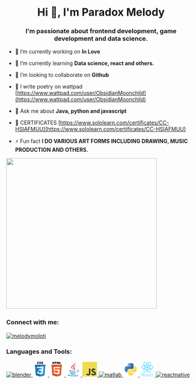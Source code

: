 <h1 align="center">Hi 👋, I'm Paradox Melody</h1>
<h3 align="center">I'm passionate about frontend development, game development and data science.</h3>

- 🔭 I’m currently working on **In Love**

- 🌱 I’m currently learning **Data science, react and others.**

- 👯 I’m looking to collaborate on **Github**

- 📝 I write poetry on wattpad [https://www.wattpad.com/user/ObsidianMoonchild](https://www.wattpad.com/user/ObsidianMoonchild)

- 💬 Ask me about **Java, python and javascript**

- 📄 CERTIFICATES [https://www.sololearn.com/certificates/CC-HSIAFMUU](https://www.sololearn.com/certificates/CC-HSIAFMUU)

- ⚡ Fun fact **I DO VARIOUS ART FORMS INCLUDING DRAWING, MUSIC PRODUCTION AND OTHERS.**
<img src="https://external-content.duckduckgo.com/iu/?u=https%3A%2F%2Ftse1.mm.bing.net%2Fth%3Fid%3DOIP._OQEK4UpZblm-U9Ay670uAHaE5%26pid%3DApi&f=1&ipt=c024cac3ccbea4a6a6baf863dc0a36265b9b0ff12cc382d554e904966b2c5231&ipo=images" width= "400" height="400" />

<h3 align="left">Connect with me:</h3>
<p align="left">
<a href="https://kaggle.com/melodymoloti" target="blank"><img align="center" src="https://raw.githubusercontent.com/rahuldkjain/github-profile-readme-generator/master/src/images/icons/Social/kaggle.svg" alt="melodymoloti" height="30" width="40" /></a>
</p>

<h3 align="left">Languages and Tools:</h3>
<p align="left"> <a href="https://www.blender.org/" target="_blank" rel="noreferrer"> <img src="https://download.blender.org/branding/community/blender_community_badge_white.svg" alt="blender" width="40" height="40"/> </a> <a href="https://www.w3schools.com/css/" target="_blank" rel="noreferrer"> <img src="https://raw.githubusercontent.com/devicons/devicon/master/icons/css3/css3-original-wordmark.svg" alt="css3" width="40" height="40"/> </a> <a href="https://www.w3.org/html/" target="_blank" rel="noreferrer"> <img src="https://raw.githubusercontent.com/devicons/devicon/master/icons/html5/html5-original-wordmark.svg" alt="html5" width="40" height="40"/> </a> <a href="https://www.java.com" target="_blank" rel="noreferrer"> <img src="https://raw.githubusercontent.com/devicons/devicon/master/icons/java/java-original.svg" alt="java" width="40" height="40"/> </a> <a href="https://developer.mozilla.org/en-US/docs/Web/JavaScript" target="_blank" rel="noreferrer"> <img src="https://raw.githubusercontent.com/devicons/devicon/master/icons/javascript/javascript-original.svg" alt="javascript" width="40" height="40"/> </a> <a href="https://www.mathworks.com/" target="_blank" rel="noreferrer"> <img src="https://upload.wikimedia.org/wikipedia/commons/2/21/Matlab_Logo.png" alt="matlab" width="40" height="40"/> </a> <a href="https://www.python.org" target="_blank" rel="noreferrer"> <img src="https://raw.githubusercontent.com/devicons/devicon/master/icons/python/python-original.svg" alt="python" width="40" height="40"/> </a> <a href="https://reactjs.org/" target="_blank" rel="noreferrer"> <img src="https://raw.githubusercontent.com/devicons/devicon/master/icons/react/react-original-wordmark.svg" alt="react" width="40" height="40"/> </a> <a href="https://reactnative.dev/" target="_blank" rel="noreferrer"> <img src="https://reactnative.dev/img/header_logo.svg" alt="reactnative" width="40" height="40"/> </a> </p>


<!---
paradoxmelody/paradoxmelody is a ✨ special ✨ repository because its `README.md` (this file) appears on your GitHub profile.
You can click the Preview link to take a look at your changes.
--->
